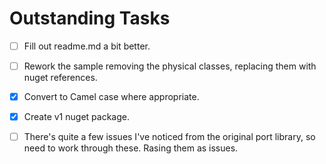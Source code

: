 # Outstanding Tasks

- [ ] Fill out readme.md a bit better.

- [ ] Rework the sample removing the physical classes, replacing them with nuget references.

- [x] Convert to Camel case where appropriate.

- [x] Create v1 nuget package.

- [ ] There's quite a few issues I've noticed from the original port library, so need to work through these. Rasing them as issues.
